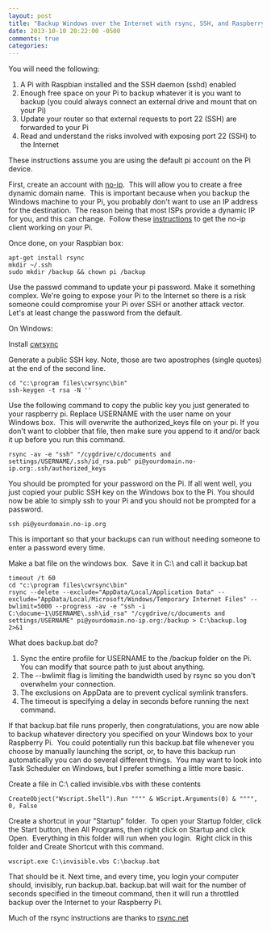 ```yaml
---
layout: post
title: "Backup Windows over the Internet with rsync, SSH, and Raspberry Pi"
date: 2013-10-10 20:22:00 -0500
comments: true
categories: 
---
```


You will need the following:

1. A Pi with Raspbian installed and the SSH daemon (sshd) enabled
1. Enough free space on your Pi to backup whatever it is you want to backup (you could always connect an external drive and mount that on your Pi)
1. Update your router so that external requests to port 22 (SSH) are forwarded to your Pi
1. Read and understand the risks involved with exposing port 22 (SSH) to the Internet

<!--more-->

These instructions assume you are using the default pi account on the Pi device.

First, create an account with [no-ip](http://www.noip.com/).  This will allow you to create a free dynamic domain name.  This is important because when you backup the Windows machine to your Pi, you probably don't want to use an IP address for the destination.  The reason being that most ISPs provide a dynamic IP for you, and this can change.  Follow these [instructions](http://www.noip.com/support/knowledgebase/installing-the-linux-dynamic-update-client/) to get the no-ip client working on your Pi.

Once done, on your Raspbian box:

```
apt-get install rsync
mkdir ~/.ssh
sudo mkdir /backup && chown pi /backup
```

Use the passwd command to update your pi password. Make it something complex. We're going to expose your Pi to the Internet so there is a risk someone could compromise your Pi over SSH or another attack vector. Let's at least change the password from the default.

On Windows:

Install [cwrsync](http://www.rsync.net/resources/binaries/cwRsync_3.1.0_Installer.zip)

Generate a public SSH key. Note, those are two apostrophes (single quotes) at the end of the second line.

```
cd "c:\program files\cwrsync\bin"
ssh-keygen -t rsa -N ''
```

Use the following command to copy the public key you just generated to your raspberry pi. Replace USERNAME with the user name on your Windows box.  This will overwrite the authorized_keys file on your pi. If you don't want to clobber that file, then make sure you append to it and/or back it up before you run this command.

```
rsync -av -e "ssh" "/cygdrive/c/documents and settings/USERNAME/.ssh/id_rsa.pub" pi@yourdomain.no-ip.org:.ssh/authorized_keys
```

You should be prompted for your password on the Pi. If all went well, you just copied your public SSH key on the Windows box to the Pi. You should now be able to simply ssh to your Pi and you should not be prompted for a password.

```
ssh pi@yourdomain.no-ip.org
```

This is important so that your backups can run without needing someone to enter a password every time.

Make a bat file on the windows box.  Save it in C:\ and call it backup.bat

```
timeout /t 60
cd "c:\program files\cwrsync\bin"
rsync --delete --exclude="AppData/Local/Application Data" --exclude="AppData/Local/Microsoft/Windows/Temporary Internet Files" --bwlimit=5000 --progress -av -e "ssh -i C:\docume~1\USERNAME\.ssh\id_rsa" "/cygdrive/c/documents and settings/USERNAME" pi@yourdomain.no-ip.org:/backup > C:\backup.log 2>&1
```

What does backup.bat do?

1. Sync the entire profile for USERNAME to the /backup folder on the Pi.  You can modify that source path to just about anything.
1. The --bwlimit flag is limiting the bandwidth used by rsync so you don't overwhelm your connection.
1. The exclusions on AppData are to prevent cyclical symlink transfers.
1. The timeout is specifying a delay in seconds before running the next command.

If that backup.bat file runs properly, then congratulations, you are now able to backup whatever directory you specified on your Windows box to your Raspberry Pi.  You could potentially run this backup.bat file whenever you choose by manually launching the script, or, to have this backup run automatically you can do several different things.  You may want to look into Task Scheduler on Windows, but I prefer something a little more basic.

Create a file in C:\ called invisible.vbs with these contents

```
CreateObject("Wscript.Shell").Run """" & WScript.Arguments(0) & """", 0, False
```

Create a shortcut in your "Startup" folder.  To open your Startup folder, click the Start button, then All Programs, then right click on Startup and click Open.  Everything in this folder will run when you login.  Right click in this folder and Create Shortcut with this command.

```
wscript.exe C:\invisible.vbs C:\backup.bat
```

That should be it. Next time, and every time, you login your computer should, invisibly, run backup.bat. backup.bat will wait for the number of seconds specified in the timeout command, then it will run a throttled backup over the Internet to your Raspberry Pi.

Much of the rsync instructions are thanks to [rsync.net](http://www.rsync.net/resources/howto/windows_rsync.html)

